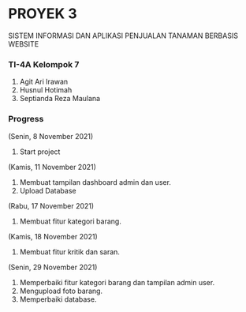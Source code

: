# PROYEK 3
SISTEM INFORMASI DAN APLIKASI PENJUALAN TANAMAN BERBASIS WEBSITE

### TI-4A Kelompok 7 ###
1. Agit Ari Irawan 
2. Husnul Hotimah
3. Septianda Reza Maulana

### Progress ###
(Senin, 8 November 2021)
1. Start project

(Kamis, 11 November 2021)
1. Membuat tampilan dashboard admin dan user.
2. Upload Database

(Rabu, 17 November 2021)
1. Membuat fitur kategori barang.

(Kamis, 18 November 2021)
1. Membuat fitur kritik dan saran.

(Senin, 29 November 2021)
1. Memperbaiki fitur kategori barang dan tampilan admin user.
2. Mengupload foto barang.
3. Memperbaiki database.
